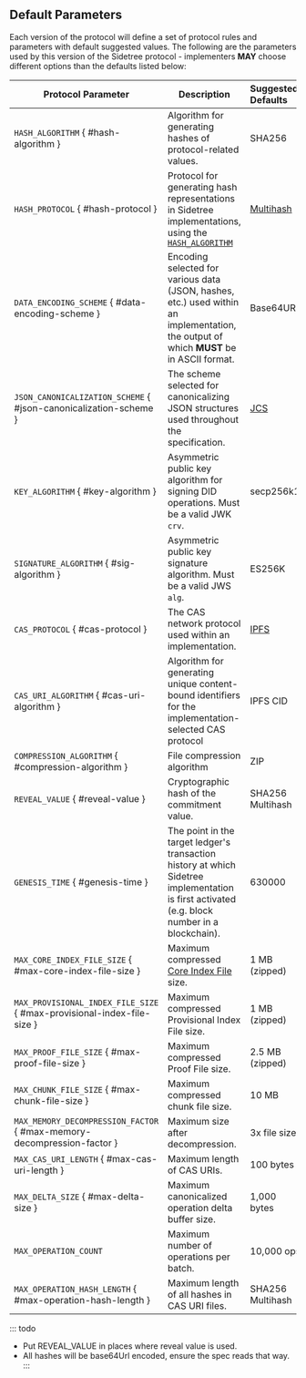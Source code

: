 ## Default Parameters

Each version of the protocol will define a set of protocol rules and parameters with default suggested values. The following are the parameters used by this version of the Sidetree protocol - implementers ****MAY**** choose different options than the defaults listed below:

| Protocol Parameter          | Description                                                                   | Suggested Defaults |
|-----------------------------|-------------------------------------------------------------------------------|:-------------------|
| `HASH_ALGORITHM` { #hash-algorithm }       | Algorithm for generating hashes of protocol-related values.    |             SHA256 |
| `HASH_PROTOCOL` { #hash-protocol }       | Protocol for generating hash representations in Sidetree implementations, using the [`HASH_ALGORITHM`](#hash-algorithm) | [Multihash](https://multiformats.io/multihash/) |
| `DATA_ENCODING_SCHEME` { #data-encoding-scheme } | Encoding selected for various data (JSON, hashes, etc.) used within an implementation, the output of which ****MUST**** be in ASCII format. | Base64URL |
| `JSON_CANONICALIZATION_SCHEME` { #json-canonicalization-scheme } | The scheme selected for canonicalizing JSON structures used throughout the specification. | [JCS](https://tools.ietf.org/html/draft-rundgren-json-canonicalization-scheme-17) |
| `KEY_ALGORITHM` { #key-algorithm }         | Asymmetric public key algorithm for signing DID operations. Must be a valid JWK `crv`. | secp256k1 |
| `SIGNATURE_ALGORITHM` { #sig-algorithm }   | Asymmetric public key signature algorithm. Must be a valid JWS `alg`. |              ES256K |
| `CAS_PROTOCOL` { #cas-protocol }       | The CAS network protocol used within an implementation. | [IPFS](https://github.com/ipfs/specs) |
| `CAS_URI_ALGORITHM` { #cas-uri-algorithm }       | Algorithm for generating unique content-bound identifiers for the implementation-selected CAS protocol                      |           IPFS CID |
| `COMPRESSION_ALGORITHM` { #compression-algorithm } | File compression algorithm                             |                        ZIP |
| `REVEAL_VALUE` { #reveal-value } | Cryptographic hash of the commitment value. |                                        SHA256 Multihash |
| `GENESIS_TIME` { #genesis-time }                 | The point in the target ledger's transaction history at which Sidetree implementation is first activated (e.g. block number in a blockchain).    |             630000 |
| `MAX_CORE_INDEX_FILE_SIZE` { #max-core-index-file-size } | Maximum compressed [Core Index File](#core-index-file) size. |  1 MB (zipped) |
| `MAX_PROVISIONAL_INDEX_FILE_SIZE` { #max-provisional-index-file-size } | Maximum compressed Provisional Index File size.|  1 MB (zipped) |
| `MAX_PROOF_FILE_SIZE` { #max-proof-file-size }   | Maximum compressed Proof File size.                      |           2.5 MB  (zipped) |
| `MAX_CHUNK_FILE_SIZE`  { #max-chunk-file-size }  | Maximum compressed chunk file size.                      |                      10 MB |
| `MAX_MEMORY_DECOMPRESSION_FACTOR` { #max-memory-decompression-factor } | Maximum size after decompression.  |               3x file size |
| `MAX_CAS_URI_LENGTH` { #max-cas-uri-length }     | Maximum length of CAS URIs.                              |                  100 bytes |
| `MAX_DELTA_SIZE` { #max-delta-size }             | Maximum canonicalized operation delta buffer size.       |                1,000 bytes |
| `MAX_OPERATION_COUNT`       | Maximum number of operations per batch.                                       |                 10,000 ops |
| `MAX_OPERATION_HASH_LENGTH` { #max-operation-hash-length } | Maximum length of all hashes in CAS URI files. |           SHA256 Multihash |

::: todo
- Put REVEAL_VALUE in places where reveal value is used.
- All hashes will be base64Url encoded, ensure the spec reads that way.
:::
